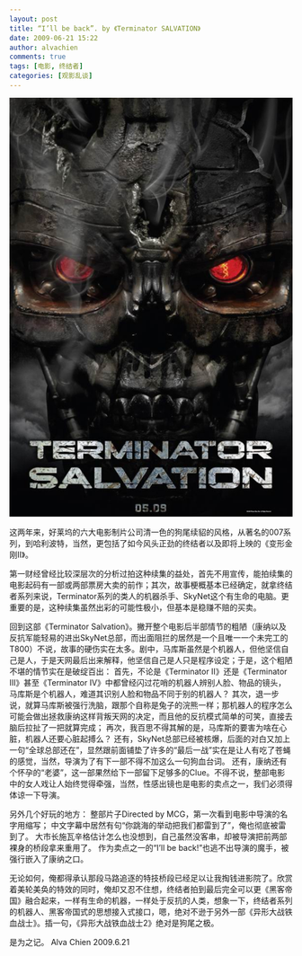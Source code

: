 ```yaml
---
layout: post
title: “I’ll be back”. by 《Terminator SALVATION》
date: 2009-06-21 15:22
author: alvachien
comments: true
tags: [电影, 终结者]
categories: [观影乱谈]
---
```


![Picture](/assets/uploads/2009/06/U105P28T3D2531907F346DT20090521192550.jpg)


这两年来，好莱坞的六大电影制片公司清一色的狗尾续貂的风格，从著名的007系列，到哈利波特，当然，更包括了如今风头正劲的终结者以及即将上映的《变形金刚II》。


第一财经曾经比较深层次的分析过拍这种续集的益处，首先不用宣传，能拍续集的电影起码有一部或两部票房大卖的前作；其次，故事梗概基本已经确定，就拿终结者系列来说，Terminator系列的类人的机器杀手、SkyNet这个有生命的电脑。更重要的是，这种续集虽然出彩的可能性极小，但基本是稳赚不赔的买卖。


回到这部《Terminator Salvation》。撇开整个电影后半部情节的粗陋（康纳以及反抗军能轻易的进出SkyNet总部，而出面阻拦的居然是一个且唯一一个未完工的T800）不说，故事的硬伤实在太多。剧中，马库斯虽然是个机器人，但他坚信自己是人，于是天网最后出来解释，他坚信自己是人只是程序设定；于是，这个粗陋不堪的情节实在是破绽百出：
首先，不论是《Terminator II》还是《Terminator III》甚至《Terminator IV》中都曾经闪过花哨的机器人辨别人脸、物品的镜头，马库斯是个机器人，难道其识别人脸和物品不同于别的机器人？
其次，退一步说，就算马库斯被强行洗脑，跟那个自称是兔子的浣熊一样；那机器人的程序怎么可能会做出拯救康纳这样背叛天网的决定，而且他的反抗模式简单的可笑，直接去脑后拉扯了一把就算完成；
再次，我百思不得其解的是，马库斯的要害为啥在心脏，机器人还要心脏起搏么？
还有，SkyNet总部已经被核爆，后面的对白又加上一句“全球总部还在”，显然跟前面铺垫了许多的“最后一战”实在是让人有吃了苍蝇的感觉，当然，导演为了有下一部不得不加这么一句狗血台词。
还有，康纳还有个怀孕的“老婆”，这一部果然给下一部留下足够多的Clue。不得不说，整部电影中的女人戏让人始终觉得牵强，当然，性感出镜也是电影的卖点之一，我们必须得体谅一下导演。


另外几个好玩的地方：
整部片子Directed by MCG，第一次看到电影中导演的名字用缩写；
中文字幕中居然有句“你跳海的举动把我们都雷到了”，俺也彻底被雷到了。
大市长施瓦辛格估计怎么也没想到，自己虽然没客串，却被导演把前两部裸身的桥段拿来重用了。
作为卖点之一的“I’ll be back!”也逃不出导演的魔手，被强行嵌入了康纳之口。


无论如何，俺都得承认那段马路追逐的特技桥段已经足以让我掏钱进影院了。欣赏着美轮美奂的特效的同时，俺却又忍不住想，终结者拍到最后完全可以更《黑客帝国》融合起来，一样有生命的机器，一样处于反抗的人类，想象一下，终结者系列的机器人、黑客帝国式的思想接入式接口，嗯，绝对不逊于另外一部《异形大战铁血战士》。插一句，《异形大战铁血战士2》绝对是狗尾之极。


是为之记。
Alva Chien
2009.6.21


